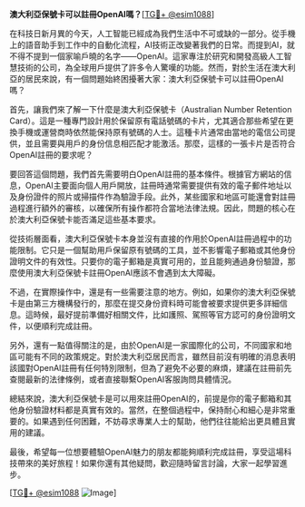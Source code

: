 **澳大利亞保號卡可以註冊OpenAI嗎？**[[TG💪+ @esim1088](https://t.me/s/esim1088)]

在科技日新月異的今天，人工智能已經成為我們生活中不可或缺的一部分。從手機上的語音助手到工作中的自動化流程，AI技術正改變著我們的日常。而提到AI，就不得不提到一個家喻戶曉的名字——OpenAI。這家專注於研究和開發高級人工智慧技術的公司，為全球用戶提供了許多令人驚嘆的功能。然而，對於生活在澳大利亞的居民來說，有一個問題始終困擾著大家：澳大利亞保號卡可以註冊OpenAI嗎？

首先，讓我們來了解一下什麼是澳大利亞保號卡（Australian Number Retention Card）。這是一種專門設計用於保留原有電話號碼的卡片，尤其適合那些希望在更換手機或運營商時依然能保持原有號碼的人士。這種卡片通常由當地的電信公司提供，並且需要與用戶的身份信息相匹配才能激活。那麼，這樣的一張卡片是否符合OpenAI註冊的要求呢？

要回答這個問題，我們首先需要明白OpenAI註冊的基本條件。根據官方網站的信息，OpenAI主要面向個人用戶開放，註冊時通常需要提供有效的電子郵件地址以及身份證件的照片或掃描件作為驗證手段。此外，某些國家和地區可能還會對註冊過程進行額外的審核，以確保所有操作都符合當地法律法規。因此，問題的核心在於澳大利亞保號卡能否滿足這些基本要求。

從技術層面看，澳大利亞保號卡本身並沒有直接的作用於OpenAI註冊過程中的功能限制。它只是一個幫助用戶保留原有號碼的工具，並不影響電子郵箱或其他身份證明文件的有效性。只要你的電子郵箱是真實可用的，並且能夠通過身份驗證，那麼使用澳大利亞保號卡註冊OpenAI應該不會遇到太大障礙。

不過，在實際操作中，還是有一些需要注意的地方。例如，如果你的澳大利亞保號卡是由第三方機構發行的，那麼在提交身份資料時可能會被要求提供更多詳細信息。這時候，最好提前準備好相關文件，比如護照、駕照等官方認可的身份證明文件，以便順利完成註冊。

另外，還有一點值得關注的是，由於OpenAI是一家國際化的公司，不同國家和地區可能有不同的政策規定。對於澳大利亞居民而言，雖然目前沒有明確的消息表明該國對OpenAI註冊有任何特別限制，但為了避免不必要的麻煩，建議在註冊前先查閱最新的法律條例，或者直接聯繫OpenAI客服詢問具體情況。

總結來說，澳大利亞保號卡是可以用來註冊OpenAI的，前提是你的電子郵箱和其他身份驗證材料都是真實有效的。當然，在整個過程中，保持耐心和細心是非常重要的。如果遇到任何困難，不妨尋求專業人士的幫助，他們往往能給出更具體且實用的建議。

最後，希望每一位想要體驗OpenAI魅力的朋友都能夠順利完成註冊，享受這場科技帶來的美好旅程！如果你還有其他疑問，歡迎隨時留言討論，大家一起學習進步。

[[TG💪+ @esim1088](https://t.me/s/esim1088) ![Image](https://i.postimg.cc/4NQfJmqS/Snipaste-2025-05-13-00-14-12.png)]